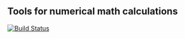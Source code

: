 ## Tools for numerical math calculations

[![Build Status](https://travis-ci.com/Bellator95/numerical.svg?branch=master)](https://travis-ci.com/Bellator95/numerical)